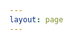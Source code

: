 ```yaml
---
layout: page
---
```


<style>
html{background: url("/images/Journey.png")no-repeat center center fixed;  background-size: cover}
</style>


<div style="color:white">

<h1> Journey through the windy lanes </h1> 

Date : 2021-04-23 <br><br>

I count the the passing cars  <br>
plying the dull highway.   <br>
The wind is as dusty as it gets.  <br>
The unhappy firmament smokes in scary clouds.   <br>
I get teary from the incense that pours off the smith shop;  <br>
I run for life, the road seems to fall down an abyss of darkness.   <br>
I have plans, yet I have to go where the road leads me, there are no byways.   <br>
The violet rain drizzles till I can see no further than a yardstick.   <br>
My feet are numbed and I fall on my knees: yet I crawl, for the clock ticks. I rise up each time.   <br>
A car or two pass again : happy faces peeping through the wipering panes. Some having quarrels going within. Some sobbing.   <br>
A frail old man rests his hand on my shoulder and offers help. I'm startled.   <br>
Whence did he come? How can he help?   <br>
He points towards his ramshackle van.   <br>
Soon I'm several miles through and reach the lighted streets of a shabby town.   <br>
Its no paradise, but I've escaped hell.  <br><br>

The town is packed with shops  <br>
But no shop is too big   <br>
Pedestrians throng the breadths of streets  <br>
and loaded bikes lace through.   <br>
No beggars can be seen around  <br>
No frail man plods the way  <br>
I pass through the market like a brook of breeze, with no rolls to spend along.   <br>
The other side of town is a family of houses  <br>
People seem to have limitless hours of leisure   <br>
I feel at home unless I talk with some:  <br>
for then I discover the distant stars of otherness to be shallow pools of triviality.   <br>
Discomfort gently seeps into my bones  <br>
as my vision sprawls  <br>
beyond the straits of dreary days.   <br>
When efforts don't yield the fruits they earn;  <br>
and are snarled in blinding chains:  <br>
a new breed of temperament evolves  <br>
a dogged shield and sword.  <br>
Labour soon decrypts the gordian knot of mediocrity   <br>
and lights up the road to fortune;   <br>
And thus I ride the occult way  <br>
like an eagle through the bolts.   <br>

</div>